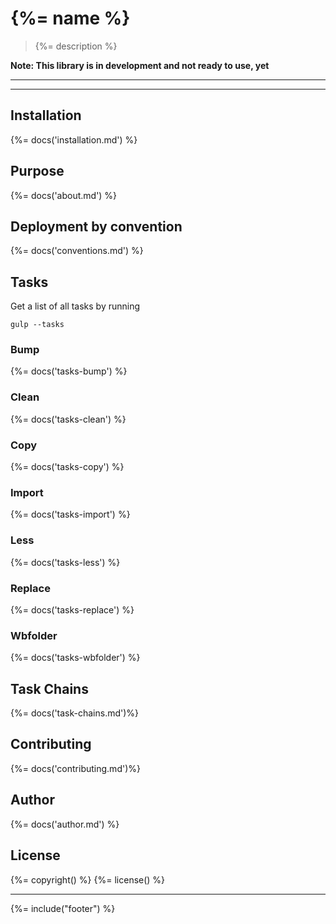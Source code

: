 # {%= name %}

> {%= description %}

**Note: This library is in development and not ready to use, yet**

---

<!-- toc -->

---

## Installation
{%= docs('installation.md') %}

## Purpose
{%= docs('about.md') %}

## Deployment by convention
{%= docs('conventions.md') %}

## Tasks
Get a list of all tasks by running

```
gulp --tasks
```

### Bump
{%= docs('tasks-bump') %}

### Clean
{%= docs('tasks-clean') %}

### Copy
{%= docs('tasks-copy') %}

### Import
{%= docs('tasks-import') %}

### Less
{%= docs('tasks-less') %}

### Replace
{%= docs('tasks-replace') %}

### Wbfolder
{%= docs('tasks-wbfolder') %}

## Task Chains
{%= docs('task-chains.md')%}

## Contributing
{%= docs('contributing.md')%}


## Author
{%= docs('author.md') %}

## License
{%= copyright() %}
{%= license() %}

***

{%= include("footer") %}
